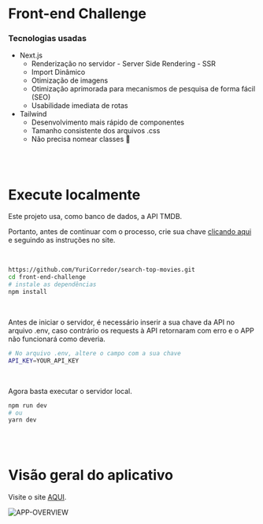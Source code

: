 <h1>Front-end Challenge</h1>

<h3>Tecnologias usadas</h3>
<ul>
    <li>
        Next.js
        <ul>
            <li>
                Renderização no servidor - Server Side Rendering - SSR
            </li>
            <li>
                Import Dinâmico
            </li>
            <li>
                Otimização de imagens
            </li>
            <li>
                Otimização aprimorada para mecanismos de pesquisa de forma fácil (SEO)
            </li>
            <li>
                Usabilidade imediata de rotas
            </li>
        </ul>
    </li>
    <li>
        Tailwind
        <ul>
            <li>
                Desenvolvimento mais rápido de componentes
            </li>
            <li>
                Tamanho consistente dos arquivos .css
            </li>
            <li>
                Não precisa nomear classes 🙏
            </li>
        </ul>
    </li>
</ul>

<br>
<br>

<h1>Execute localmente</h1>

<p>Este projeto usa, como banco de dados, a API TMDB.</p>

Portanto, antes de continuar com o processo, crie sua chave [clicando aqui](https://developers.themoviedb.org/3/getting-started/introduction) e seguindo as instruções no site.

<br>


```bash
https://github.com/YuriCorredor/search-top-movies.git
cd front-end-challenge
# instale as dependências
npm install
```

<br>

<p>Antes de iniciar o servidor, é necessário inserir a sua chave da API no arquivo .env, caso contrário os requests à API retornaram com erro e o APP não funcionará como deveria.</p>


```bash
# No arquivo .env, altere o campo com a sua chave
API_KEY=YOUR_API_KEY
```

<br>

<p>Agora basta executar o servidor local.</p>

```bash
npm run dev
# ou
yarn dev
```

<br>
<br>

<h1>Visão geral do aplicativo</h1>

Visite o site [AQUI](https://front-end-challenge-lac.vercel.app/).

![APP-OVERVIEW](/readme/1.gif)
